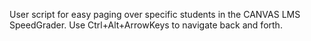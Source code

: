 User script for easy paging over specific students in the CANVAS LMS SpeedGrader. Use Ctrl+Alt+ArrowKeys to navigate back and forth.
